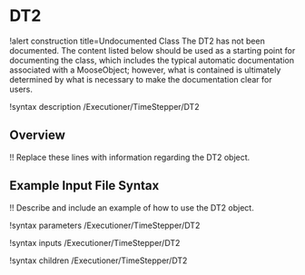 # DT2

!alert construction title=Undocumented Class
The DT2 has not been documented. The content listed below should be used as a starting point for
documenting the class, which includes the typical automatic documentation associated with a
MooseObject; however, what is contained is ultimately determined by what is necessary to make the
documentation clear for users.

!syntax description /Executioner/TimeStepper/DT2

## Overview

!! Replace these lines with information regarding the DT2 object.

## Example Input File Syntax

!! Describe and include an example of how to use the DT2 object.

!syntax parameters /Executioner/TimeStepper/DT2

!syntax inputs /Executioner/TimeStepper/DT2

!syntax children /Executioner/TimeStepper/DT2
